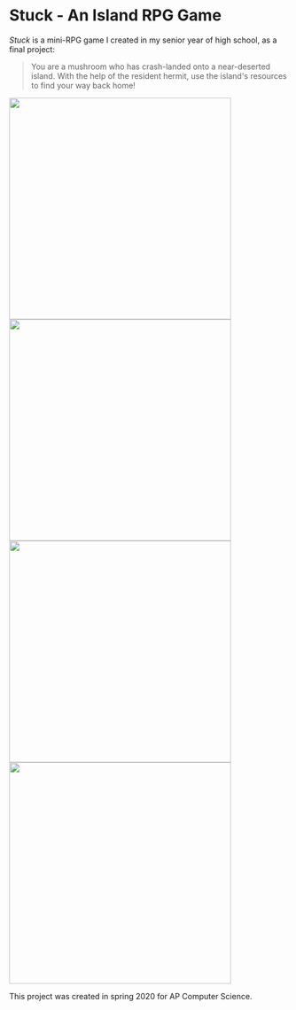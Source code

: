 # Stuck - An Island RPG Game

*Stuck* is a mini-RPG game I created in my senior year of high school, as a final project:
> You are a mushroom who has crash-landed onto a near-deserted island. With the help of the resident hermit, use the island's resources to find your way back home!  

<img src="http://g.recordit.co/radkGD4eJF.gif" width="400"> <img src="http://g.recordit.co/w1DzTyxLst.gif" width="400"> 
<img src="http://g.recordit.co/3ppfMhsS0n.gif" width="400"> <img src="http://g.recordit.co/t4bFPEMftB.gif" width="400">  

                                                                   
This project was created in spring 2020 for AP Computer Science.
